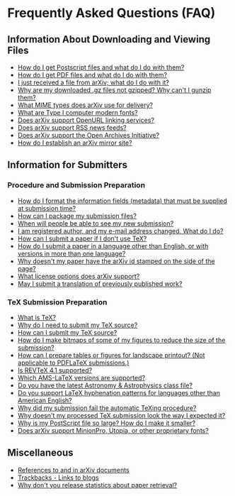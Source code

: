 # Frequently Asked Questions (FAQ)

## Information About Downloading and Viewing Files

  - [How do I get Postscript files and what do I do with
    them?](../../help/ps.md)
  - [How do I get PDF files and what do I do with them?](../../help/pdf.md)
  - [I just received a file from arXiv; what do I do with
    it?](../../help/unpack.md)
  - [Why are my downloaded .gz files not gzipped? Why can't I gunzip
    them?](browsergunzip.md)
  - [What MIME types does arXiv use for delivery?](../../help/mimetypes.md)
  - [What are Type I computer modern fonts?](../../help/pscm.md)
  - [Does arXiv support OpenURL linking services?](../../help/openurl.md)
  - [Does arXiv support RSS news feeds?](../../help/rss.md)
  - [Does arXiv support the Open Archives Initiative?](../../help/oa/index.md)
  - [How do I establish an arXiv mirror site?](cache.md)

## Information for Submitters

### Procedure and Submission Preparation

  - [How do I format the information fields (metadata) that must be
    supplied at submission time?](../../help/prep.md)
  - [How can I package my submission files?](../../help/tar.md)
  - [When will people be able to see my new
    submission?](../../help/availability.md)
  - [I am registered author, and my e-mail address changed. What do I
    do?](../../help/registerhelp.md#emailchange)
  - [How can I submit a paper if I don't use TeX?](../../help/otherformats.md)
  - [How do I submit a paper in a language other than English, or with
    versions in more than one language?](multilang.md)
  - [Why doesn't my paper have the arXiv id stamped on the side of the
    page?](whynostamp.md)
  - [What license options does arXiv support?](../../help/license/index.md)
  - [May I submit a translation of previously published
    work?](../../help/translations.md)

<span id="tex"></span>

### TeX Submission Preparation

  - [What is TeX?](../../help/tex.md)
  - [Why do I need to submit my TeX source?](whytex.md)
  - [How can I submit my TeX source?](../../help/submit_tex.md)
  - [How do I make bitmaps of some of my figures to reduce the size of
    the submission?](../../help/bitmap/index.md)
  - [How can I prepare tables or figures for landscape printout? (Not
    applicable to PDFLaTeX submissions.)](landscape.md)
  - [Is REVTeX 4.1 supported?](revtex.md)
  - [Which AMS-LaTeX versions are supported?](amslatex2000.md)
  - [Do you have the latest Astronomy & Astrophysics class
    file?](aaclass.md)
  - [Do you support LaTeX hyphenation patterns for languages other than
    American English?](texhyphenation.md)
  - [Why did my submission fail the automatic TeXing
    procedure?](mistakes.md)
  - [Why doesn't my processed TeX submission look the way I expected
    it?](texprobs.md)
  - [Why is my PostScript file so large? How do I make it
    smaller?](psjunk.md)
  - [Does arXiv support MinionPro, Utopia, or other proprietary
    fonts?](freefonts.md)

## Miscellaneous

  - [References to and in arXiv documents](references.md)
  - [Trackbacks - Links to blogs](../../help/trackback.md)
  - [Why don't you release statistics about paper
    retrieval?](statfaq.md)
 
